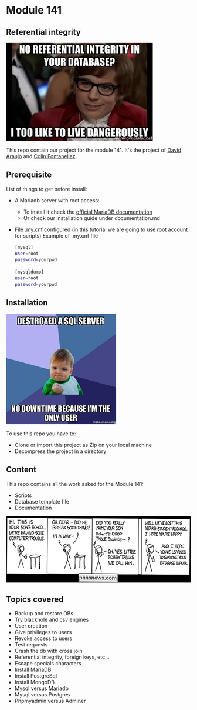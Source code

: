 # Module 141

## Referential integrity

![alt text]( ./pictures/3.jpg "SQL meme 1")

This repo contain our project for the module 141. It's the project of [David Araujo](https://github.com/divad1701) and [Colin Fontanellaz](https://github.com/Fonfon02).

## Prerequisite
List of things to get before install:
  - A Mariadb server with root access:
    - To install it check the [official MariaDB documentation](https://www.tecmint.com/connect-to-mysql-without-root-password/)
    - Or check our installation guide under documentation.md

  - File [.my.cnf](https://www.tecmint.com/connect-to-mysql-without-root-password/) configured (in this tutorial we are going to use root account for scripts)
    Example of .my.cnf file
    ```bash
    [mysql]
    user=root
    password=yourpwd
  
    [mysqldump]
    user=root
    password=yourpwd
    ```
## Installation 
![alt text]( ./pictures/2.jpg "SQL meme 2")

To use this repo you have to:
  - Clone or import this project as Zip on your local machine
  - Decompress the project in a directory

## Content
This repo contains all the work asked for the Module 141:
  - Scripts
  - Database template file
  - Documentation

![alt text]( ./pictures/1.png "SQL meme 1")

## Topics covered
- Backup and restore DBs
- Try blackhole and csv engines
- User creation
- Give privileges to users 
- Revoke access to users
- Test requests
- Crash the db with cross join
- Referential integrity, foreign keys, etc...
- Escape specials characters
- Install MariaDB
- Install PostgreSql
- Install MongoDB
- Mysql versus Mariadb
- Mysql versus Postgres
- Phpmyadmin versus Adminer
